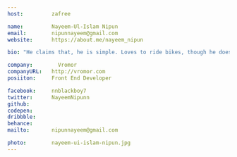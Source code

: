 ```yaml
---
host:         zafree

name:         Nayeem-Ul-Islam Nipun
email:        nipunnayeem@gmail.com
website:      https://about.me/nayeem_nipun

bio: "He claims that, he is simple. Loves to ride bikes, though he doesn't have one! He has worked on 175+ projects in 2 years, still he doesn't have any idea what he is capable of doing. Ohh, one more thing, he is a glutton, just loves to eat."

company:     	Vromor
companyURL:   http://vromor.com
posiiton:     Front End Developer

facebook:     nnblackboy7
twitter:      NayeemNipunn
github:   
codepen:
dribbble:
behance:      
mailto:       nipunnayeem@gmail.com

photo:        nayeem-ui-islam-nipun.jpg
---
```

